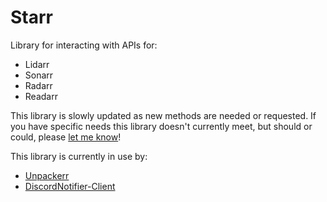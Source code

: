 # Starr

Library for interacting with APIs for:
-   Lidarr
-   Sonarr
-   Radarr
-   Readarr

This library is slowly updated as new methods are needed or requested. If you have
specific needs this library doesn't currently meet, but should or could, please
[let me know](https://github.com/golift/starr/issues/new)!

This library is currently in use by:

-   [Unpackerr](https://github.com/davidnewhall/unpackerr/)
-   [DiscordNotifier-Client](https://github.com/Go-Lift-TV/discordnotifier-client/)
